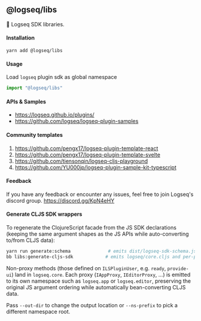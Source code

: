 ## @logseq/libs

🚀 Logseq SDK libraries.

#### Installation

```shell
yarn add @logseq/libs
```

#### Usage

Load `logseq` plugin sdk as global namespace

```js
import "@logseq/libs"
```

#### APIs & Samples
- https://logseq.github.io/plugins/
- https://github.com/logseq/logseq-plugin-samples

#### Community templates

1. https://github.com/pengx17/logseq-plugin-template-react
2. https://github.com/pengx17/logseq-plugin-template-svelte
3. https://github.com/tiensonqin/logseq-cljs-playground
4. https://github.com/YU000jp/logseq-plugin-sample-kit-typescript

#### Feedback
If you have any feedback or encounter any issues, feel free to join Logseq's discord group.
https://discord.gg/KpN4eHY

#### Generate CLJS SDK wrappers

To regenerate the ClojureScript facade from the JS SDK declarations (keeping the same argument shapes as the JS APIs while auto-converting to/from CLJS data):

```bash
yarn run generate:schema              # emits dist/logseq-sdk-schema.json
bb libs:generate-cljs-sdk            # emits logseq/core.cljs and per-proxy files under target/generated-cljs
```

Non-proxy methods (those defined on `ILSPluginUser`, e.g. `ready`, `provide-ui`) land in `logseq.core`. Each proxy (`IAppProxy`, `IEditorProxy`, ...) is emitted to its own namespace such as `logseq.app` or `logseq.editor`, preserving the original JS argument ordering while automatically bean-converting CLJS data.

Pass `--out-dir` to change the output location or `--ns-prefix` to pick a different namespace root.
